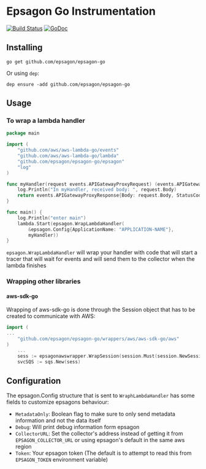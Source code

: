 # Epsagon Go Instrumentation

[![Build Status][1]][2] [![GoDoc][3]][4]

[1]: https://travis-ci.com/epsagon/epsagon-go.svg?branch=master
[2]: https://travis-ci.com/epsagon/epsagon-go
[3]: https://godoc.org/github.com/epsagon/epsagon-go?status.svg
[4]: https://godoc.org/github.com/epsagon/epsagon-go

## Installing
```
go get github.com/epsagon/epsagon-go
```
Or using `dep`:
```
dep ensure -add github.com/epsagon/epsagon-go
```
## Usage

### To wrap a lambda handler
```go
package main

import (
	"github.com/aws/aws-lambda-go/events"
	"github.com/aws/aws-lambda-go/lambda"
	"github.com/epsagon/epsagon-go/epsagon"
	"log"
)

func myHandler(request events.APIGatewayProxyRequest) (events.APIGatewayProxyResponse, error) {
	log.Println("In myHandler, received body: ", request.Body)
	return events.APIGatewayProxyResponse{Body: request.Body, StatusCode: 200}, nil
}

func main() {
	log.Println("enter main")
	lambda.Start(epsagon.WrapLambdaHandler(
        &epsagon.Config{ApplicationName: "APPLICATION-NAME"},
        myHandler))
}
```

`epsagon.WrapLambdaHandler` will wrap your handler with code that will start a tracer that will wait for events and will send them to the collector when the lambda finishes

### Wrapping other libraries
#### aws-sdk-go
Wrapping of aws-sdk-go is done through the Session object that has to be created to communicate with AWS:
```go
import (
...
	"github.com/epsagon/epsagon-go/wrappers/aws/aws-sdk-go/aws"
)
    ...
	sess := epsagonawswrapper.WrapSession(session.Must(session.NewSession()))
	svcSQS := sqs.New(sess)
```

## Configuration
The epsagon.Config structure that is sent to `WraphLambdaHandler` has some fields to customize epsagons behaviour:
- `MetadataOnly`: Boolean flag to make sure to only send metadata information and not the data itself
- `Debug`: Will print debug information form epsagon
- `CollectorURL`: Set the collector's address instead of getting it from `EPSAGON_COLLECTOR_URL` or using epsagon's default in the same aws region
- `Token`: Your epsagon token (The default is to attempt to read this from `EPSAGON_TOKEN` environment variable)
